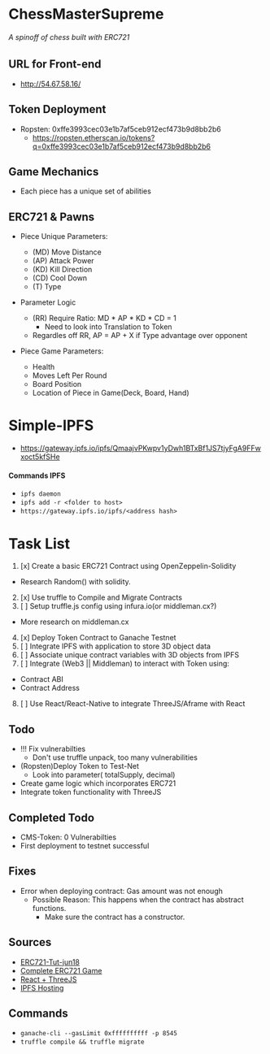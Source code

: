 # ChessMasterSupreme
###### A spinoff of chess built with ERC721

## URL for Front-end
- http://54.67.58.16/

## Token Deployment
- Ropsten: 0xffe3993cec03e1b7af5ceb912ecf473b9d8bb2b6
  - https://ropsten.etherscan.io/tokens?q=0xffe3993cec03e1b7af5ceb912ecf473b9d8bb2b6

## Game Mechanics
- Each piece has a unique set of abilities

## ERC721 & Pawns
- Piece Unique Parameters:
  - (MD) Move Distance
  - (AP) Attack Power
  - (KD) Kill Direction
  - (CD) Cool Down
  - (T)  Type

- Parameter Logic
  - (RR) Require Ratio: MD * AP * KD * CD = 1
    - Need to look into Translation to Token
  - Regardles off RR, AP = AP + X if Type advantage over opponent
- Piece Game Parameters:
  - Health
  - Moves Left Per Round
  - Board Position
  - Location of Piece in Game(Deck, Board, Hand)

# Simple-IPFS
- https://gateway.ipfs.io/ipfs/QmaajvPKwpv1yDwh1BTxBf1JS7tjyFgA9FFwxoct5kfSHe

#### Commands IPFS
- `ipfs daemon`
- `ipfs add -r <folder to host>`
- `https://gateway.ipfs.io/ipfs/<address hash>`

# Task List
1. [x] Create a basic ERC721 Contract using OpenZeppelin-Solidity
  - Research Random() with solidity.
2. [x] Use truffle to Compile and Migrate Contracts
3. [ ] Setup truffle.js config using infura.io(or middleman.cx?)
  - More research on middleman.cx
4. [x] Deploy Token Contract to Ganache Testnet
5. [ ] Integrate IPFS with application to store 3D object data
6. [ ] Associate unique contract variables with 3D objects from IPFS
7. [ ] Integrate (Web3 || Middleman) to interact with Token using:
  - Contract ABI
  - Contract Address
8. [ ] Use React/React-Native to integrate ThreeJS/Aframe with React

## Todo
- !!! Fix vulnerabilties
  - Don't use truffle unpack, too many vulnerabilities
- (Ropsten)Deploy Token to Test-Net
  - Look into parameter( totalSupply, decimal)
- Create game logic which incorporates ERC721
- Integrate token functionality with ThreeJS

## Completed Todo
- CMS-Token: 0 Vulnerabilties
- First deployment to testnet successful

## Fixes
- Error when deploying contract: Gas amount was not enough
  - Possible Reason: This happens when the contract has abstract functions.
    - Make sure the contract has a constructor.

## Sources
- [ERC721-Tut-jun18](https://medium.com/coinmonks/a-simple-erc-721-example-c3f72b5aa19)
- [Complete ERC721 Game](https://github.com/PortalNetwork/nifty-game)
- [React + ThreeJS](https://itnext.io/how-to-use-plain-three-js-in-your-react-apps-417a79d926e0)
- [IPFS Hosting](https://medium.com/coinmonks/how-i-hosted-my-website-on-ipfs-431919d7440a)

## Commands
- `ganache-cli --gasLimit 0xffffffffff -p 8545`
- `truffle compile && truffle migrate`